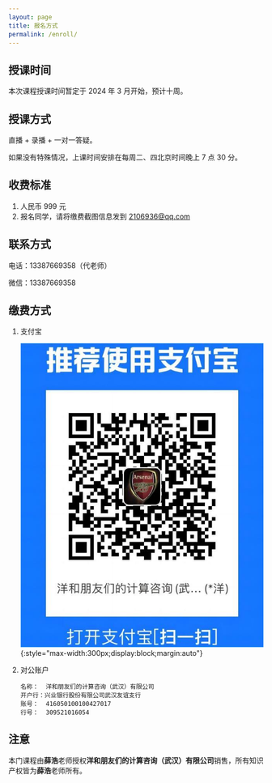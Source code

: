 ```yaml
---
layout: page
title: 报名方式
permalink: /enroll/
---
```


## 授课时间

本次课程授课时间暂定于 2024 年 3 月开始，预计十周。

## 授课方式

直播 + 录播 + 一对一答疑。

如果没有特殊情况，上课时间安排在每周二、四北京时间晚上 7 点 30 分。

## 收费标准

1. 人民币 999 元
2. 报名同学，请将缴费截图信息发到 [2106936@qq.com](mailto:2106936@qq.com)

## 联系方式

电话：13387669358（代老师）

微信：13387669358

## 缴费方式

1. 支付宝

    ![支付宝](./_images/alipay.jpg){:style="max-width:300px;display:block;margin:auto"}

2. 对公账户

    ```
    名称：  洋和朋友们的计算咨询（武汉）有限公司
    开户行：兴业银行股份有限公司武汉友谊支行
    账号：  416050100100427017
    行号：  309521016054
    ```

## 注意

本门课程由**薛浩**老师授权**洋和朋友们的计算咨询（武汉）有限公司**销售，所有知识产权皆为**薛浩**老师所有。
